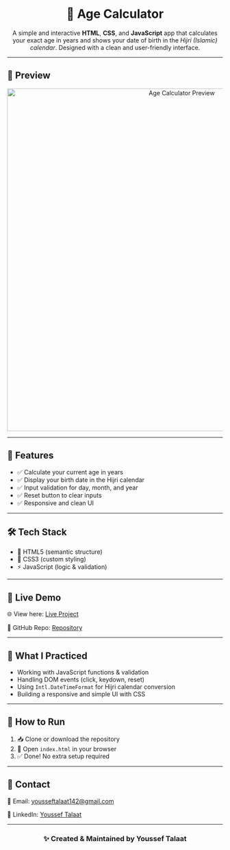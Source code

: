 <h1 align="center">🧮 Age Calculator</h1>

<p align="center">
A simple and interactive <strong>HTML</strong>, <strong>CSS</strong>, and <strong>JavaScript</strong> app that calculates your exact age in years and shows your date of birth in the <em>Hijri (Islamic) calendar</em>.  
Designed with a clean and user-friendly interface.
</p>

<hr>

<h2>📸 Preview</h2>
<div align="center">
  <img src="./screenshot.gif" width="800" alt="Age Calculator Preview"/>
</div>

<hr>

<h2>📱 Features</h2>
<ul>
  <li>✅ Calculate your current age in years</li>
  <li>✅ Display your birth date in the Hijri calendar</li>
  <li>✅ Input validation for day, month, and year</li>
  <li>✅ Reset button to clear inputs</li>
  <li>✅ Responsive and clean UI</li>
</ul>

<hr>

<h2>🛠️ Tech Stack</h2>
<ul>
  <li>🧱 HTML5 (semantic structure)</li>
  <li>🎨 CSS3 (custom styling)</li>
  <li>⚡ JavaScript (logic & validation)</li>
</ul>

<hr>

<h2>🚀 Live Demo</h2>

<p>🌐 View here: <a href="https://your-username.github.io/age-calculator/" target="_blank">Live Project</a></p>
<p>📂 GitHub Repo: <a href="https://github.com/your-username/age-calculator" target="_blank">Repository</a></p>

<hr>

<h2>🧠 What I Practiced</h2>
<ul>
  <li>Working with JavaScript functions & validation</li>
  <li>Handling DOM events (click, keydown, reset)</li>
  <li>Using <code>Intl.DateTimeFormat</code> for Hijri calendar conversion</li>
  <li>Building a responsive and simple UI with CSS</li>
</ul>

<hr>

<h2>🧪 How to Run</h2>
<ol>
  <li>📥 Clone or download the repository</li>
  <li>📂 Open <code>index.html</code> in your browser</li>
  <li>✅ Done! No extra setup required</li>
</ol>

<hr>

<h2>💬 Contact</h2>

<p>📧 Email: <a href="mailto:yousseftalaat142@gmail.com">yousseftalaat142@gmail.com</a></p>
<p>🔗 LinkedIn: <a href="https://www.linkedin.com/in/youssef-talaat-1aa2671b3/">Youssef Talaat</a></p>

---

<h3 align="center">✨ Created & Maintained by <strong>Youssef Talaat</strong></h3>
